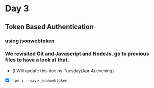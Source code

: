 # Day 3

## **Token Based Authentication**
### using jsonwebtoken

### We revisited Git and Javascript and NodeJs, go to previous files to have a look at that.

- (I Will update this doc by Tuesday(Apr 4) evening)

- [x] ```npm i --save jsonwebtoken```
